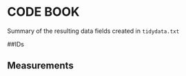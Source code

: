 # CODE BOOK


Summary of the resulting data fields created in `tidydata.txt`


##IDs


## Measurements


